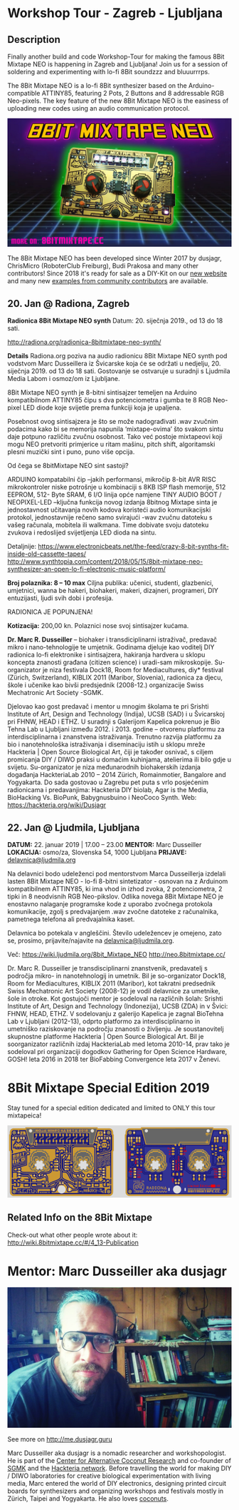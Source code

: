 # Workshop Tour - Zagreb - Ljubljana

## Description 

Finally another build and code Workshop-Tour for making the famous 8Bit Mixtape NEO is happening in Zagreb and Ljubljana! Join us for a session of soldering and experimenting with lo-fi 8Bit soundzzz and bluuurrrps.

The 8Bit Mixtape NEO is a lo-fi 8Bit synthesizer based on the Arduino-compatible ATTINY85, featuring 2 Pots, 2 Buttons and 8 addressable RGB Neo-pixels. The key feature of the new 8Bit Mixtape NEO is the easiness of uploading new codes using an audio communication protocol.

![](/images/8Bit-Mixtape_v30_80ies.jpg)

The 8Bit Mixtape NEO has been developed since Winter 2017 by dusjagr, ChrisMicro (RoboterClub Freiburg), Budi Prakosa and many other contributors! Since 2018 it's ready for sale as a DIY-Kit on our [new website](http://neo.8bitmixtape.cc/) and many new [examples from community contributors](http://neo.8bitmixtape.cc/mixtape) are available.

## 20. Jan @ Radiona, Zagreb
**Radionica 8Bit Mixtape NEO synth**
Datum: 20. siječnja 2019., od 13 do 18 sati.

http://radiona.org/radionica-8bitmixtape-neo-synth/

**Details**
Radiona.org poziva na audio radionicu 8Bit Mixtape NEO synth pod vodstvom Marc Dusseillera iz Švicarske koja će se održati u nedjelju, 20. siječnja 2019. od 13 do 18 sati. Gostovanje se ostvaruje u suradnji s Ljudmila Media Labom i osmoz/om iz Ljubljane.

8Bit Mixtape NEO synth je 8-bitni sintisajzer temeljen na Arduino kompatibilnom ATTINY85 čipu s dva potenciometra i gumba te 8 RGB Neo-pixel LED diode koje svijetle prema funkciji koja je upaljena.

Posebnost ovog sintisajzera je što se može nadograđivati .wav zvučnim podacima kako bi se memorija napunila ‘mixtape-ovima’ što svakom sintu daje potpuno različitu zvučnu osobnost. Tako već postoje mixtapeovi koji mogu NEO pretvoriti primjerice u ritam mašinu, pitch shift, algoritamski plesni muzički sint i puno, puno više opcija.

Od čega se 8bitMixtape NEO sint sastoji?

ARDUINO kompatabilni čip –jakih performansi, mikročip 8-bit AVR RISC mikrokontroler niske potrošnje u kombinaciji s 8KB ISP flash memorije, 512 EEPROM, 512- Byte SRAM, 6 I/O linija opće namjene
TINY AUDIO BOOT / NEOPIXEL-LED –ključna funkcija novog izdanja 8bitnog Mixtape sinta je jednostavnost učitavanja novih kodova koristeći audio komunikacijski protokol, jednostavnije rečeno samo svirajući -wav zvučnu datoteku s vašeg računala, mobitela ili walkmana. Time dobivate svoju datoteku zvukova i redoslijed svijetljenja LED dioda na sintu.

Detaljnije: https://www.electronicbeats.net/the-feed/crazy-8-bit-synths-fit-inside-old-cassette-tapes/
http://www.synthtopia.com/content/2018/05/15/8bit-mixtape-neo-synthesizer-an-open-lo-fi-electronic-music-platform/

**Broj polaznika: 8 – 10 max**
Ciljna publika: učenici, studenti, glazbenici, umjetnici, wanna be hakeri, biohakeri, makeri, dizajneri, programeri, DIY entuzijasti, ljudi svih dobi i profesija.

RADIONICA JE POPUNJENA!

**Kotizacija:** 
200,00 kn. Polaznici nose svoj sintisajzer kućama.

**Dr. Marc R. Dusseiller** – biohaker i transdiciplinarni istraživač, predavač mikro i nano-tehnologije te umjetnik. Godinama djeluje kao voditelj DIY radionica lo-fi elektronike i sintisajzera, hakiranja hardvera u sklopu koncepta znanosti građana (citizen science) i uradi-sam mikroskopije. Su-organizator je niza festivala Dock18, Room for Mediacultures, diy* festival (Zürich, Switzerland), KIBLIX 2011 (Maribor, Slovenia), radionica za djecu, škole i učenike kao bivši predsjednik (2008-12.) organizacije Swiss Mechatronic Art Society -SGMK.

Djelovao kao gost predavač i mentor u mnogim školama te pri Srishti Institute of Art, Design and Technology (Indija), UCSB (SAD) i u Švicarskoj pri FHNW, HEAD i ETHZ. U suradnji s Galerijom Kapelica pokrenuo je Bio Tehna Lab u Ljubljani između 2012. i 2013. godine – otvorenu platformu za interdisciplinarna i znanstvena istraživanja. Trenutno razvija platformu za bio i nanotehnološka istraživanja i diseminaciju istih u sklopu mreže Hackteria | Open Source Biological Art, čiji je također osnivač, s ciljem promicanja DIY / DIWO praksi u domaćim kuhinjama, atelierima ili bilo gdje u svijetu. Su-organizator je niza međunarodnih biohakerskih izdanja događanja HackteriaLab 2010 – 2014 Zürich, Romainmotier, Bangalore and Yogyakarta. Do sada gostovao u Zagrebu pet puta s vrlo posjećenim radionicama i predavanjima: Hackteria DIY biolab, Agar is the Media, BioHacking Vs. BioPunk, Babygnusbuino i NeoCoco Synth.
Web: https://hackteria.org/wiki/Dusjagr


## 22. Jan @ Ljudmila, Ljubljana
**DATUM:** 22. januar 2019 | 17.00 – 23.00 
**MENTOR:** Marc Dusseiller
**LOKACIJA:** osmo/za, Slovenska 54, 1000 Ljubljana 
**PRIJAVE:** delavnica@ljudmila.org

Na delavnici bodo udeleženci pod mentorstvom Marca Dusseillerja izdelali lasten 8Bit Mixtape NEO - lo-fi 8-bitni sintetizator - osnovan na z Arduinom kompatibilnem ATTINY85, ki ima vhod in izhod zvoka, 2 potenciometra, 2 tipki in 8 neodvisnih RGB Neo-pikslov. Odlika novega 8Bit Mixtape NEO je enostavno nalaganje programske kode z uporabo zvočnega protokola komunikacije, zgolj s predvajanjem .wav zvočne datoteke z računalnika, pametnega telefona ali predvajalnika kaset. 

Delavnica bo potekala v angleščini. Število udeležencev je omejeno, zato se, prosimo, prijavite/najavite na delavnica@ljudmila.org. 

Več: 
https://wiki.ljudmila.org/8bit_Mixtape_NEO
http://neo.8bitmixtape.cc/

Dr. Marc R. Dusseiller je transdisciplinarni znanstvenik, predavatelj s področja mikro- in nanotehnologij in umetnik. Bil je so-organizator Dock18, Room for Mediacultures, KIBLIX 2011 (Maribor), kot takratni predsednik Swiss Mechatronic Art Society (2008-12) je vodil delavnice za umetnike, šole in otroke. Kot gostujoči mentor je sodeloval na različnih šolah: Srishti Institute of Art, Design and Technology (Indonezija), UCSB (ZDA) in v Švici: FHNW, HEAD, ETHZ. V sodelovanju z galerijo Kapelica je zagnal BioTehna Lab v Ljubljani (2012-13), odprto platformo za interdisciplinarno in umetniško raziskovanje na področju znanosti o življenju. Je soustanovitelj skupnostne platforme Hackteria | Open Source Biological Art. Bil je soorganizator različnih izdaj HackteriaLab med letoma 2010-14, prav tako je sodeloval pri organizaciji dogodkov Gathering for Open Science Hardware, GOSH! leta 2016 in 2018 ter BioFabbing Convergence leta 2017 v Ženevi. 


# 8Bit Mixtape Special Edition 2019

Stay tuned for a special edition dedicated and limited to ONLY this tour mixtapeica!

![](/images/gerbView_v04.png)

## Related Info on the 8Bit Mixtape

Check-out what other people wrote about it:
http://wiki.8bitmixtape.cc/#/4_13-Publication

# Mentor: Marc Dusseiller aka dusjagr

![dusjagr portrait Kampfbrille](images/ZagrebWorkshop/dusjagr_Kampfbrille.jpg)

See more on http://me.dusjagr.guru

Marc Dusseiller aka dusjagr is a nomadic researcher and workshopologist. He is part of the [Center for Alternative Coconut Research](http://www.randelab.ch/) and co-founder of [SGMK](http://mechatronicart.ch) and the [Hackteria network](http://hackteria.org). Before travelling the world for making DIY / DIWO laboratories for creative biological experimentation with living media, Marc entered the world of DIY electronics, designing printed circuit boards for synthesizers and organizing workshops and festivals mostly in Zürich, Taipei and Yogyakarta. He also loves [coconuts](http://neo.8bitmixtape.cc/).

